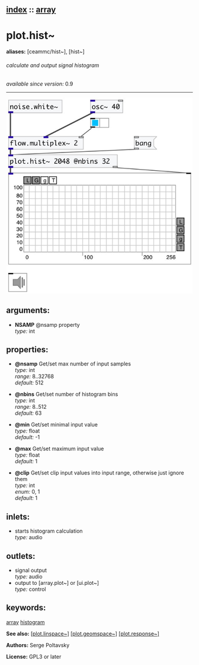 [index](index.html) :: [array](category_array.html)
---

# plot.hist~
**aliases:** [ceammc/hist\~], [hist\~]


###### calculate and output signal histogram

*available since version:* 0.9

---




[![example](../examples/img/plot.hist~.jpg)](../examples/pd/plot.hist~.pd)



## arguments:

* **NSAMP**
@nsamp property<br>
_type:_ int<br>





## properties:

* **@nsamp** 
Get/set max number of input samples<br>
_type:_ int<br>
_range:_ 8..32768<br>
_default:_ 512<br>

* **@nbins** 
Get/set number of histogram bins<br>
_type:_ int<br>
_range:_ 8..512<br>
_default:_ 63<br>

* **@min** 
Get/set minimal input value<br>
_type:_ float<br>
_default:_ -1<br>

* **@max** 
Get/set maximum input value<br>
_type:_ float<br>
_default:_ 1<br>

* **@clip** 
Get/set clip input values into input range, otherwise just ignore them<br>
_type:_ int<br>
_enum:_ 0, 1<br>
_default:_ 1<br>



## inlets:

* starts histogram calculation<br>
_type:_ audio



## outlets:

* signal output<br>
_type:_ audio
* output to [array.plot~] or [ui.plot~]<br>
_type:_ control



## keywords:

[array](keywords/array.html)
[histogram](keywords/histogram.html)



**See also:**
[\[plot.linspace~\]](plot.linspace~.html)
[\[plot.geomspace~\]](plot.geomspace~.html)
[\[plot.response~\]](plot.response~.html)




**Authors:** Serge Poltavsky




**License:** GPL3 or later






